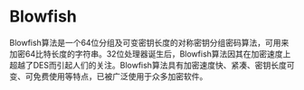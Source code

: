 Blowfish
=============================


Blowfish算法是一个64位分组及可变密钥长度的对称密钥分组密码算法，可用来加密64比特长度的字符串。32位处理器诞生后，Blowfish算法因其在加密速度上超越了DES而引起人们的关注。Blowfish算法具有加密速度快、紧凑、密钥长度可变、可免费使用等特点，已被广泛使用于众多加密软件。